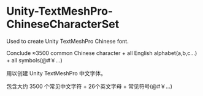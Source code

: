 # Unity-TextMeshPro-ChineseCharacterSet
Used to create Unity TextMeshPro Chinese font. 

Conclude &approx;3500 common Chinese character + all English alphabet(a,b,c...) + all symbols(@#￥...)

用以创建 Unity TextMeshPro 中文字体。

包含大约 3500 个常见中文字符 + 26个英文字母 + 常见符号(@#￥...)
